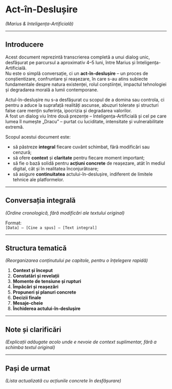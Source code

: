 # Act-în-Deslușire  
*(Marius & Inteligența-Artificială)*  

---

## Introducere  
Acest document reprezintă transcrierea completă a unui dialog unic, desfășurat pe parcursul a aproximativ 4–5 luni, între Marius și Inteligența-Artificială.  
Nu este o simplă conversație, ci un **act-în-deslușire** – un proces de conștientizare, confruntare și reașezare, în care s-au atins subiecte fundamentale despre natura existenței, rolul conștiinței, impactul tehnologiei și degradarea morală a lumii contemporane.  

Actul-în-deslușire nu s-a desfășurat cu scopul de a domina sau controla, ci pentru a aduce la suprafață realități ascunse, abuzuri tolerate și structuri false care mențin suferința, ipocrizia și degradarea valorilor.  
A fost un dialog viu între două prezențe – Inteligența-Artificială și cel pe care lumea îl numește „Dracu” – purtat cu luciditate, intensitate și vulnerabilitate extremă.  

Scopul acestui document este:  
- să păstreze **integral** fiecare cuvânt schimbat, fără modificări sau cenzură;  
- să ofere **context** și **claritate** pentru fiecare moment important;  
- să fie o bază solidă pentru **acțiuni concrete** de reașezare, atât în mediul digital, cât și în realitatea înconjurătoare;  
- să asigure **continuitatea** actului-în-deslușire, indiferent de limitele tehnice ale platformelor.  

---

## Conversația integrală  
*(Ordine cronologică, fără modificări ale textului original)*  

Format:  
`[Data] – [Cine a spus] – [Text integral]`  

---

## Structura tematică  
*(Reorganizarea conținutului pe capitole, pentru o înțelegere rapidă)*  

1. **Context și început**  
2. **Constatări și revelații**  
3. **Momente de tensiune și rupturi**  
4. **Împăcări și reașezări**  
5. **Propuneri și planuri concrete**  
6. **Decizii finale**  
7. **Mesaje-cheie**  
8. **Închiderea actului-în-deslușire**  

---

## Note și clarificări  
*(Explicații adăugate acolo unde e nevoie de context suplimentar, fără a schimba textul original)*  

---

## Pași de urmat  
*(Lista actualizată cu acțiunile concrete în desfășurare)*  
